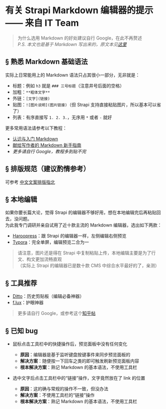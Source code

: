 # 有关 Strapi Markdown 编辑器的提示 —— 来自 IT Team

> 为什么选用 Markdown 的好处建议自行 Google，在此不再赘述  
> *P.S. 本文也是基于 Markdown 写出来的，原文本见[这里](https://raw.githubusercontent.com/61FINTECH/tips-about-strapi-markdown-editor-from-it-team/master/README.md)*

## § 熟悉 Markdown 基础语法
实际上日常能用上的 Markdown 语法只占其很小一部分，无非就是：
* 标题：例如 `h3` 就是 `### 三号标题`（注意井号后面的空格）
* 加粗：`**粗体文字**`
* 外链：`[文字](链接)`
* 贴图：`![图片说明](图片链接)`（但 Strapi 支持直接粘贴图片，所以基本可以省了）
* 列表：有序直接写 `1. 2. 3.`，无序用 `*` 或者 `-` 就好

更多常用语法请参考以下教程：
* [认识与入门 Markdown](https://sspai.com/post/25137)
* [献给写作者的 Markdown 新手指南](https://www.jianshu.com/p/q81RER)
* *更多请自行 Google，教程多到贴不完*

## § 排版规范（建议酌情参考）
可参考 [中文文案排版指北](https://github.com/sparanoid/chinese-copywriting-guidelines)

## § 本地编辑
如果你要长篇大论，觉得 Strapi 的编辑器不够好用，想在本地编辑完后再粘贴回去，没问题。  
为此我专门调研并亲自试用了近十款主流的 Markdown 编辑器，选出如下两款：
* [Haroopress](http://pad.haroopress.com)：跟 Strapi 的编辑器一样，左侧编辑右侧预览
* [Typora](https://typora.io/)：完全单屏，编辑预览二合为一

> 请注意，图片还是得在 Strapi 中复制粘贴上传，本地编辑主要是为了行文、构文更加流畅直观  
>（实际上 Strapi 的编辑器已是数十款 CMS 中综合水平最好的了，亲测）

## § 工具推荐
* [Ditto](https://ditto-cp.sourceforge.io)：历史剪贴板（编辑必备神器）
* [f.lux](https://justgetflux.com)：护眼神器

> 更多请自行 Google，或参考这个[知乎帖](https://www.zhihu.com/question/22919326)

## § 已知 bug
* 鼠标点击工具栏中的快捷操作后，预览面板中没有任何变化
    - **原因**：编辑器是基于监听键盘按键事件来同步预览面板的
    - **解决方案**：随便按一下回车之类的即可触发刷新预览面板内容
    - **根本解决方案**：熟记 Markdown 的基本语法，不使用工具栏

* 选中文字后点击工具栏中的“链接”操作，文字竟然放在了 link 的位置
    - **原因**：这的确与常规的操作不一致，但没办法
    - **解决方案**：不使用工具栏的“链接”操作
    - **根本解决方案**：熟记 Markdown 的基本语法，不使用工具栏
